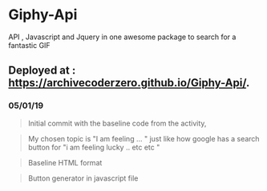 # Giphy-Api
API , Javascript and Jquery in one awesome package to search for a fantastic GIF

## Deployed at : https://archivecoderzero.github.io/Giphy-Api/.

### 05/01/19 

> Initial commit with the baseline code from the activity,

> My chosen topic is "I am feeling ... " just like how google has a search button for "i am feeling lucky .. etc etc " 

> Baseline HTML format 

> Button generator in javascript file 



